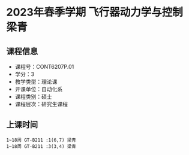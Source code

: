 # 2023年春季学期 飞行器动力学与控制 梁青






## 课程信息

- 课程号：CONT6207P.01
- 学分：3
- 教学类型：理论课
- 开课单位：自动化系
- 课程类别：硕士
- 课程层次：研究生课程

## 上课时间

```
1~18周 GT-B211 :1(6,7) 梁青
1~18周 GT-B211 :3(3,4) 梁青
```

